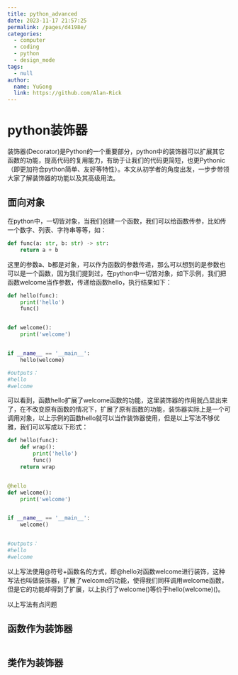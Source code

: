 ```yaml
---
title: python_advanced
date: 2023-11-17 21:57:25
permalink: /pages/d4198e/
categories: 
  - computer
  - coding
  - python
  - design_mode
tags: 
  - null
author: 
  name: YuGong
  link: https://github.com/Alan-Rick
---
```

# python装饰器

装饰器(Decorator)是Python的一个重要部分，python中的装饰器可以扩展其它函数的功能，提高代码的复用能力，有助于让我们的代码更简短，也更Pythonic（即更加符合python简单、友好等特性）。本文从初学者的角度出发，一步步带领大家了解装饰器的功能以及其高级用法。

## 面向对象

在python中，一切皆对象，当我们创建一个函数，我们可以给函数传参，比如传一个数字、列表、字符串等等，如：

```python
def func(a: str, b: str) -> str:
    return a + b
```

这里的参数a、b都是对象，可以作为函数的参数传递，那么可以想到的是参数也可以是一个函数，因为我们提到过，在python中一切皆对象，如下示例，我们把函数welcome当作参数，传递给函数hello，执行结果如下：

```python
def hello(func):
    print('hello')
    func()


def welcome():
    print('welcome')


if __name__ == '__main__':
    hello(welcome)

#outputs：
#hello
#welcome
```

可以看到，函数hello扩展了welcome函数的功能，这里装饰器的作用就凸显出来了，在不改变原有函数的情况下，扩展了原有函数的功能，装饰器实际上是一个可调用对象，以上示例的函数hello就可以当作装饰器使用，但是以上写法不够优雅，我们可以写成以下形式：

```python
def hello(func):
    def wrap():
        print('hello')
        func()
    return wrap


@hello
def welcome():
    print('welcome')


if __name__ == '__main__':
    welcome()


#outputs：
#hello
#welcome

```

以上写法使用@符号+函数名的方式，即@hello对函数welcome进行装饰，这种写法也叫做装饰器，扩展了welcome的功能，使得我们同样调用welcome函数，但是它的功能却得到了扩展，以上执行了welcome()等价于hello(welcome)()。

以上写法有点问题

## 函数作为装饰器

```python


```

## 类作为装饰器

```python



```

